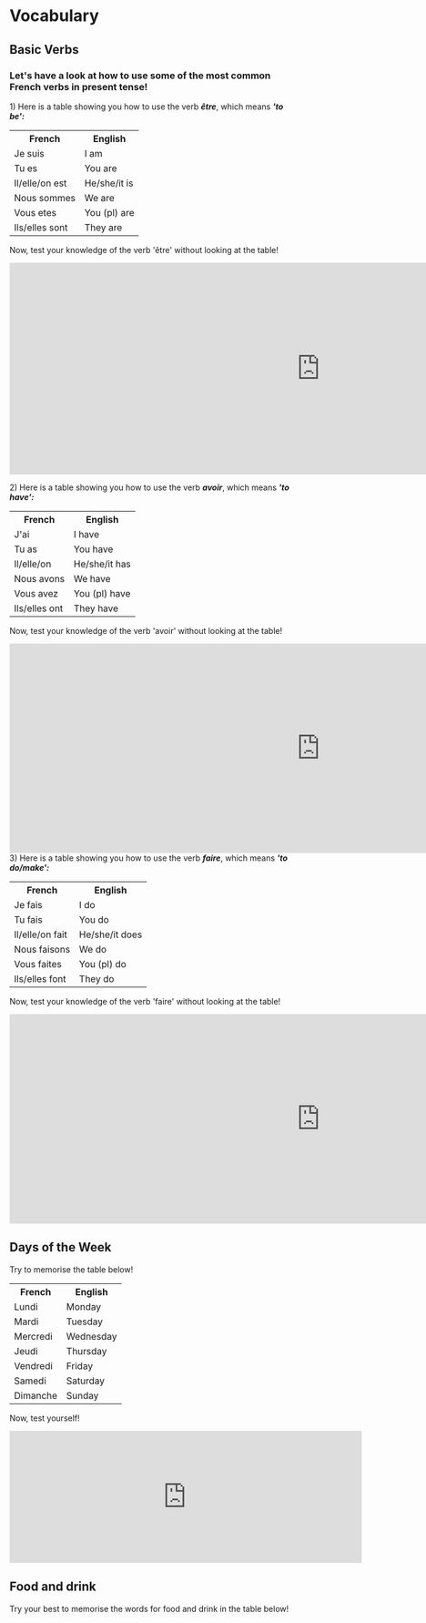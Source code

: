 <h1>Vocabulary</h1>
<h2>Basic Verbs</h2>
<h3>Let's have a look at how to use some of the most common French verbs in present tense!</h3>
<p> 1) Here is a table showing you how to use the verb <b><i>être</i></b>, which means <b><i>'to be':</i></b></p>
<table style="width:100%">
  <tr>
    <th>French</th>
    <th>English</th> 
  </tr>
  <tr>
    <td>Je suis</td>
    <td>I am</td> 
  </tr>
  <tr>
    <td>Tu es</td>
    <td>You are</td> 
  </tr>
   <tr>
    <td>Il/elle/on est</td>
    <td>He/she/it is</td> 
  </tr>
  <tr>
    <td>Nous sommes</td>
    <td>We are</td> 
  </tr>
  <tr>
    <td>Vous etes</td>
    <td>You (pl) are</td> 
  </tr>
  <tr>
    <td>Ils/elles sont</td>
    <td>They are</td> 
  </tr>
</table>

<p> Now, test your knowledge of the verb 'être' without looking at the table!</p>
<iframe src="https://h5p.org/h5p/embed/411340" width="1090" height="372" frameborder="0" allowfullscreen="allowfullscreen"></iframe><script src="https://h5p.org/sites/all/modules/h5p/library/js/h5p-resizer.js" charset="UTF-8"></script>
<p> 2) Here is a table showing you how to use the verb <b><i>avoir</i></b>, which means <b><i>'to have':</i></b></p>
<table style="width:100%">
  <tr>
    <th>French</th>
    <th>English</th> 
  </tr>
  <tr>
    <td>J'ai</td>
    <td>I have</td> 
  </tr>
  <tr>
    <td>Tu as</td>
    <td>You have</td> 
  </tr>
   <tr>
    <td>Il/elle/on</td>
    <td>He/she/it has</td> 
  </tr>
  <tr>
    <td>Nous avons</td>
    <td>We have</td> 
  </tr>
  <tr>
    <td>Vous avez</td>
    <td>You (pl) have</td> 
  </tr>
  <tr>
    <td>Ils/elles ont</td>
    <td>They have</td> 
  </tr>
</table>


<p> Now, test your knowledge of the verb 'avoir' without looking at the table!</p>
<iframe src="https://h5p.org/h5p/embed/411548" width="1090" height="368" frameborder="0" allowfullscreen="allowfullscreen"></iframe><script src="https://h5p.org/sites/all/modules/h5p/library/js/h5p-resizer.js" charset="UTF-8"></script
<p> 3) Here is a table showing you how to use the verb <b><i>faire</i></b>, which means <b><i>'to do/make':</i></b></p>
<table style="width:100%">
  <tr>
    <th>French</th>
    <th>English</th> 
  </tr>
  <tr>
    <td>Je fais</td>
    <td>I do</td> 
  </tr>
  <tr>
    <td>Tu fais</td>
    <td>You do</td> 
  </tr>
   <tr>
    <td>Il/elle/on fait</td>
    <td>He/she/it does</td> 
  </tr>
  <tr>
    <td>Nous faisons</td>
    <td>We do</td> 
  </tr>
  <tr>
    <td>Vous faites</td>
    <td>You (pl) do</td> 
  </tr>
  <tr>
    <td>Ils/elles font</td>
    <td>They do</td> 
  </tr>
</table>

<p>Now, test your knowledge of the verb 'faire' without looking at the table!</p>
<iframe src="https://h5p.org/h5p/embed/411567" width="1090" height="368" frameborder="0" allowfullscreen="allowfullscreen"></iframe><script src="https://h5p.org/sites/all/modules/h5p/library/js/h5p-resizer.js" charset="UTF-8"></script>

<h2>Days of the Week</h2>
<p> Try to memorise the table below!</p>
<table style="width:100%">
  <tr>
    <th>French</th>
    <th>English</th> 
  </tr>
  <tr>
    <td>Lundi</td>
    <td>Monday</td> 
  </tr>
  <tr>
    <td>Mardi</td>
    <td>Tuesday</td> 
  </tr>
   <tr>
    <td>Mercredi</td>
    <td>Wednesday</td> 
  </tr>
  <tr>
    <td>Jeudi</td>
    <td>Thursday</td> 
  </tr>
  <tr>
    <td>Vendredi</td>
    <td>Friday</td> 
  </tr>
  <tr>
    <td>Samedi</td>
    <td>Saturday</td> 
  </tr>
  <tr>
    <td>Dimanche</td>
    <td>Sunday</td> 
  </tr>
</table>

<p>Now, test yourself!</p>
<iframe src="https://h5p.org/h5p/embed/411642" width="619" height="232" frameborder="0" allowfullscreen="allowfullscreen"></iframe><script src="https://h5p.org/sites/all/modules/h5p/library/js/h5p-resizer.js" charset="UTF-8"></script>

<h2>Food and drink</h2>
<p> Try your best to memorise the words for food and drink in the table below!</p>
